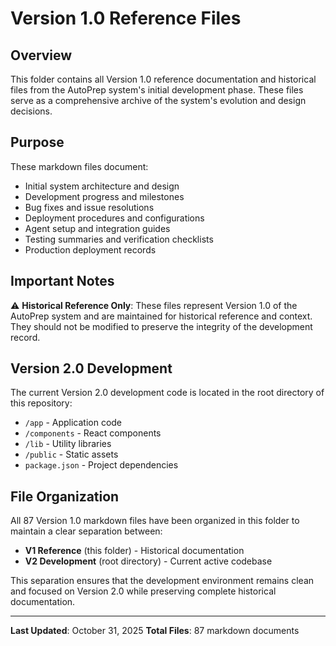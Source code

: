# Version 1.0 Reference Files

## Overview

This folder contains all Version 1.0 reference documentation and historical files from the AutoPrep system's initial development phase. These files serve as a comprehensive archive of the system's evolution and design decisions.

## Purpose

These markdown files document:
- Initial system architecture and design
- Development progress and milestones
- Bug fixes and issue resolutions
- Deployment procedures and configurations
- Agent setup and integration guides
- Testing summaries and verification checklists
- Production deployment records

## Important Notes

⚠️ **Historical Reference Only**: These files represent Version 1.0 of the AutoPrep system and are maintained for historical reference and context. They should not be modified to preserve the integrity of the development record.

## Version 2.0 Development

The current Version 2.0 development code is located in the root directory of this repository:
- `/app` - Application code
- `/components` - React components
- `/lib` - Utility libraries
- `/public` - Static assets
- `package.json` - Project dependencies

## File Organization

All 87 Version 1.0 markdown files have been organized in this folder to maintain a clear separation between:
- **V1 Reference** (this folder) - Historical documentation
- **V2 Development** (root directory) - Current active codebase

This separation ensures that the development environment remains clean and focused on Version 2.0 while preserving complete historical documentation.

---

**Last Updated**: October 31, 2025
**Total Files**: 87 markdown documents
